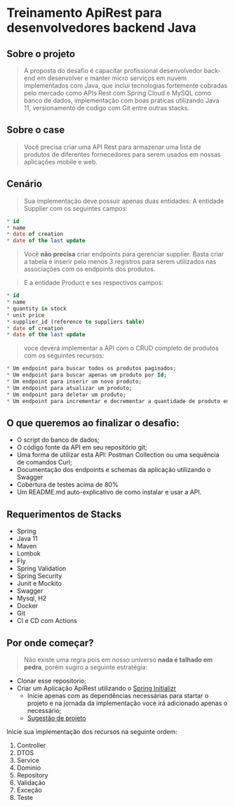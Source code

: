 # Treinamento ApiRest para desenvolvedores backend Java

## Sobre o projeto
> A proposta do desafio é capacitar profissional desenvolvedor back-end em desenvolver e manter micro serviços em nuvem implementados com Java, que inclui tecnologias fortemente cobradas pelo mercado como APIs Rest com Spring Cloud e MySQL como banco de dados, implementação com boas praticas utilizando Java 11, versionamento de codigo com Git entre outras stacks.

## Sobre o case

> Você precisa criar uma API Rest para armazenar uma lista de produtos de diferentes fornecedores para serem usados em nossas aplicações mobile e web.

## Cenário

> Sua implementação deve possuir apenas duas entidades:
 A entidade Supplier com os seguintes campos:

```sql
* id
* name
* date of creation
* date of the last update
```

> Você **não precisa** criar endpoints para gerenciar supplier. Basta criar a tabela e inserir pelo menos 3 registros para serem utilizados nas associações com os endpoints dos produtos.


> E a entidade Product e ses respectivos campos:
```sql
* id
* name
* quantity in stock
* unit price
* supplier_id (reference to suppliers table)
* date of creation
* date of the last update
```
> voce deverá implementar a API com o CRUD completo de produtos com os seguintes recursos:
```sql
* Um endpoint para buscar todos os produtos paginados;
* Um endpoint para buscar apenas um produto por Id;
* Um endpoint para inserir um novo produto;
* Um endpoint para atualizar um produto;
* Um endpoint para deletar um produto;
* Um endpoint para incrementar e decrementar a quantidade de produto em seu estoque;
```
## O que queremos ao finalizar o desafio:
- O script do banco de dados;
- O código fonte da API em seu repositório git;
- Uma forma de utilizar esta API: Postman Collection ou uma sequência de comandos Curl;
- Documentação dos endpoints e schemas da aplicação utilizando o Swagger
- Cobertura de testes acima de 80%
- Um README.md auto-explicativo de como instalar e usar a API.


## Requerimentos de Stacks
- Spring
- Java 11
- Maven
- Lombok
- Fly
- Spring Validation
- Spring Security
- Junit e Mockito
- Swagger
- Mysql, H2
- Docker
- Git
- CI e CD com Actions

## Por onde começar?
> Não existe uma regra pois em nosso universo **nada é talhado em pedra**, porém sugiro a seguinte estratégia:

- Clonar esse repositorio;
- Criar um Aplicação ApiRest utilizando o [Spring Initializr](https://start.spring.io/)
  * Inicie apenas com as dependências necessárias para startar o projeto e na jornada da implementação voce irá adicionado apenas o necessário;
  * [Sugestão de projeto](https://start.spring.io/#!type=maven-project&language=java&platformVersion=2.7.15&packaging=jar&jvmVersion=11&groupId=com.academy.fourtk&artifactId=treinamento-apirest&name=treinamento-apirest&description=Create%20a%20Rest%20API%20to%20store%20a%20list%20of%20products%20from%20different%20vendors%20to%20be%20used%20in%20our%20mobile%20and%20web%20applications.&packageName=com.academy.fourtk.treinamento-apirest&dependencies=web)


Inicie sua implementação dos recursos na seguinte ordem:
  1. Controller
  2. DTOS
  3. Service
  4. Dominio
  5. Repository
  6. Validação
  7. Exceção
  8. Teste
  
